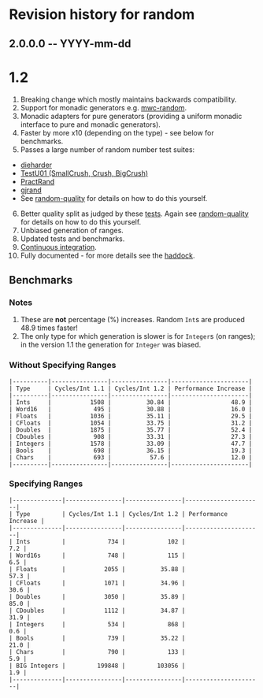 # Revision history for random

## 2.0.0.0  -- YYYY-mm-dd

# 1.2

1. Breaking change which mostly maintains backwards compatibility.
2. Support for monadic generators e.g. [mwc-random](https://hackage.haskell.org/package/mwc-random).
3. Monadic adapters for pure generators (providing a uniform monadic
   interface to pure and monadic generators).
4. Faster by more x10 (depending on the type) - see below for benchmarks.
5. Passes a large number of random number test suites:
  * [dieharder](http://webhome.phy.duke.edu/~rgb/General/dieharder.php "venerable")
  * [TestU01 (SmallCrush, Crush, BigCrush)](http://simul.iro.umontreal.ca/testu01/tu01.html "venerable")
  * [PractRand](http://pracrand.sourceforge.net/ "active")
  * [gjrand](http://gjrand.sourceforge.net/ "active")
  * See [random-quality](https://github.com/tweag/random-quality)
		 for details on how to do this yourself.
6. Better quality split as judged by these
	[tests](https://www.cambridge.org/core/journals/journal-of-functional-programming/article/evaluation-of-splittable-pseudorandom-generators/3EBAA9F14939C5BB5560E32D1A132637). Again
	see [random-quality](https://github.com/tweag/random-quality) for
	details on how to do this yourself.
7. Unbiased generation of ranges.
8. Updated tests and benchmarks.
9. [Continuous integration](https://travis-ci.org/github/idontgetoutmuch/random).
10. Fully documented - for more details see the [haddock](https://htmlpreview.github.io/?https://github.com/idontgetoutmuch/random/blob/release-notes/docs/System-Random.html).

## Benchmarks

### Notes

1. These are **not** percentage (%) increases. Random `Int`s are produced 48.9 times faster!
2. The only type for which generation is slower is for `Integer`s (on
   ranges); in the version 1.1 the generation for `Integer` was
   biased.

### Without Specifying Ranges

    |----------|----------------|----------------|----------------------|
	| Type     | Cycles/Int 1.1 | Cycles/Int 1.2 | Performance Increase |
	|----------|----------------|----------------|----------------------|
	| Ints     |           1508 |          30.84 |                 48.9 |
	| Word16   |            495 |          30.88 |                 16.0 |
	| Floats   |           1036 |          35.11 |                 29.5 |
	| CFloats  |           1054 |          33.75 |                 31.2 |
	| Doubles  |           1875 |          35.77 |                 52.4 |
	| CDoubles |            908 |          33.31 |                 27.3 |
	| Integers |           1578 |          33.09 |                 47.7 |
	| Bools    |            698 |          36.15 |                 19.3 |
	| Chars    |            693 |           57.6 |                 12.0 |
	|----------|----------------|----------------|----------------------|

### Specifying Ranges

	|--------------|----------------|----------------|----------------------|
	| Type         | Cycles/Int 1.1 | Cycles/Int 1.2 | Performance Increase |
	|--------------|----------------|----------------|----------------------|
	| Ints         |            734 |            102 |                  7.2 |
	| Word16s      |            748 |            115 |                  6.5 |
	| Floats       |           2055 |          35.88 |                 57.3 |
	| CFloats      |           1071 |          34.96 |                 30.6 |
	| Doubles      |           3050 |          35.89 |                 85.0 |
	| CDoubles     |           1112 |          34.87 |                 31.9 |
	| Integers     |            534 |            868 |                  0.6 |
	| Bools        |            739 |          35.22 |                 21.0 |
	| Chars        |            790 |            133 |                  5.9 |
	| BIG Integers |         199848 |         103056 |                  1.9 |
	|--------------|----------------|----------------|----------------------|




